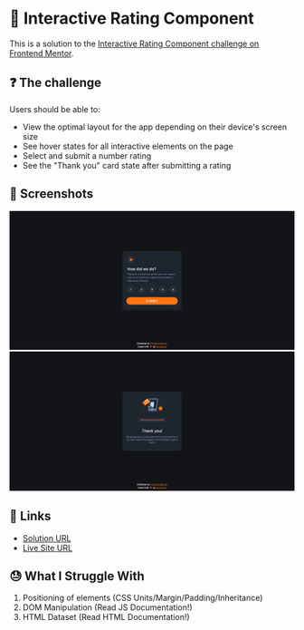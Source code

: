 # 💯 Interactive Rating Component

This is a solution to the [Interactive Rating Component challenge on Frontend Mentor](https://www.frontendmentor.io/challenges/interactive-rating-component-koxpeBUmI).

## ❓ The challenge

Users should be able to:

- View the optimal layout for the app depending on their device's screen size
- See hover states for all interactive elements on the page
- Select and submit a number rating
- See the "Thank you" card state after submitting a rating

## 📸 Screenshots

![front](./images/screenshot-front.png)
<br>
![back](./images/screenshot-back.png)

## 🔗 Links

- [Solution URL](https://www.frontendmentor.io/solutions/interactive-rating-component-using-css-flexbox-S1n-EXESq)
- [Live Site URL](https://ks-interactive-rating-component.netlify.app/)

## 😓 What I Struggle With

1. Positioning of elements (CSS Units/Margin/Padding/Inheritance)
2. DOM Manipulation (Read JS Documentation!)
3. HTML Dataset (Read HTML Documentation!)
